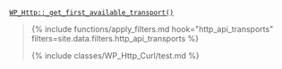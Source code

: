 <p><code><a href="https://developer.wordpress.org/reference/classes/wp_http/_get_first_available_transport/">WP_Http::_get_first_available_transport()</a></code></p>

<blockquote>

{% include functions/apply_filters.md hook="http_api_transports" filters=site.data.filters.http_api_transports %}

{% include classes/WP_Http_Curl/test.md %}

</blockquote>